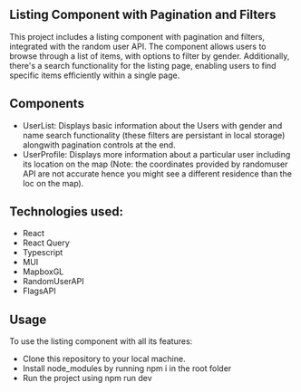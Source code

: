 ## Listing Component with Pagination and Filters
This project includes a listing component with pagination and filters, integrated with the random user API. The component allows users to browse through a list of items, with options to filter by gender. Additionally, there's a search functionality for the listing page, enabling users to find specific items efficiently within a single page.

## Components
  - UserList: Displays basic information about the Users with gender and name search functionality (these filters are persistant in local storage) alongwith pagination controls at the end.
  - UserProfile: Displays more information about a particular user including its location on the map (Note: the coordinates provided by randomuser API are not accurate hence you might see a different residence than the loc on the map).

## Technologies used:
  - React
  - React Query
  - Typescript
  - MUI
  - MapboxGL
  - RandomUserAPI
  - FlagsAPI

## Usage
To use the listing component with all its features:

- Clone this repository to your local machine.
- Install node_modules by running npm i in the root folder
- Run the project using npm run dev
